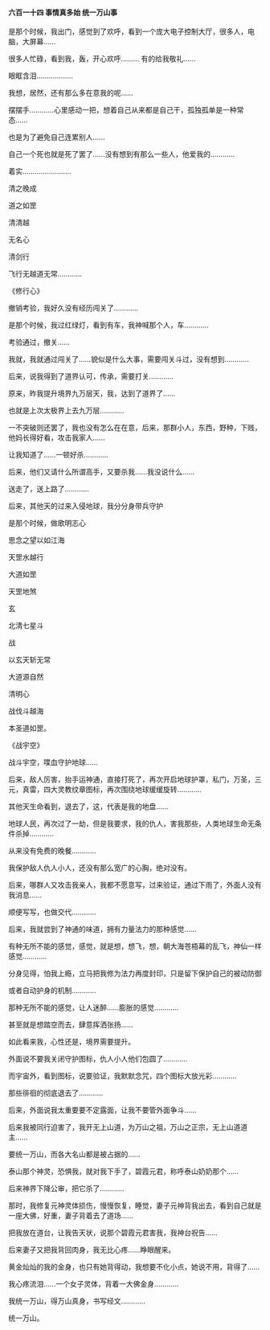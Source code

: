 #### 六百一十四 事情真多始 统一万山事

是那个时候，我出门，感觉到了欢呼，看到一个庞大电子控制大厅，很多人，电脑，大屏幕……

很多人忙碌，看到我，轰，开心欢呼………
有的给我敬礼……

眼眶含泪………………

我想，居然，还有那么多在意我的呢……

摆摆手…………心里感动一把，想着自己从来都是自己干，孤独孤单是一种常态……

也是为了避免自己连累别人……

自己一个死也就是死了罢了……没有想到有那么一些人，他爱我的…………

着实……………………


清之晚成

道之如罡

清清越

无名心

清剑行

飞行无越道无常…………

《修行心》


撤销考验，我好久没有经历闯关了…………

是那个时候，我过红绿灯，看到有车，我神喊那个人，车…………

考验通过，撤关……

我就，我就通过闯关了……貌似是什么大事，需要闯关斗过，没有想到…………

后来，说我得到了道界认可，传承，需要打关…………

原来，昨我提升境界九万层天，我，达到了道界了……

也就是上次太极界上去九万层…………

一不突破则还罢了，我也没有怎么在在意，后来，那群小人，东西，野种，下贱，他妈长得好看，攻击我家人……

让我知道了……一顿好杀…………

后来，他们又请什么所谓高手，又要杀我……我没说什么……

送走了，送上路了…………

后来，其他天的过来入侵地球，我分分身带兵守护

是那个时候，做歌明志心

思念之望以如江海

天罡水越行

大道如罡

天罡地煞

玄

北清七星斗

战

以玄天斩无常

大道源自然

清明心

战伐斗越海

本圣道如罡。

《战宇空》

战斗宇空，喋血守护地球……


后来，敌人厉害，抬手运神通，直接打死了，再次开启地球护罩，私门，万圣，三元，真雷，四大灵教纹章图标，再次围绕地球缓缓旋转…………


其他天生命看到，退去了，这，代表是我的地盘……

地球人民，再次过了一劫，但是我要求，我的仇人，害我那些，人类地球生命无条件杀掉…………

从来没有免费的晚餐…………

我保护敌人仇人小人，还没有那么宽广的心胸，绝对没有。

后来，哪群人又攻击我亲人，我都不愿意写，过来验证，通过下雨了，外面人没有我消息……

顺便写写，也做交代…………


后来，我就尝到了神通的味道，拥有力量法力的那种感觉……

有种无所不能的感觉，感觉，就是想，想飞，想，朝大海苍梧幕的乱飞，神仙一样感觉…………

分身见得，怕我上瘾，立马把我修为法力再度封印，只是留下保护自己的被动防御

或者自动护身的机制…………

那种无所不能的感觉，让人迷醉……膨胀的感觉…………



甚至就是想踏空而去，肆意挥洒张扬……

如此看来我，心性还是，境界需要提升。

外面说不要我关闭守护图标，仇人小人他们包圆了…………

而宇宙外，看到图标，说要验证，我默默念咒，四个图标大放光彩…………

那些徘徊的彻底退去了…………

后来，外面说我太重要要不定露面，让我不要管外面争斗……

后来我被同行迫害了，我开无上山道，为万山之祖，万山之正宗，无上山道道主……

要统一万山，而各大名山都是被占据的……

泰山那个神灵，恐惧我，就对我下手了，碧霞元君，称呼泰山奶奶那个……


后来神界下降公审，把它杀了…………


那时，我修复元神灵体损伤，慢慢恢复，睡觉，妻子元神背我出去，看到自己就是一座大佛，好重，妻子背着去了道场……

把我放在道台，让我告天状，说那个碧霞元君害我，我神台祝告……

后来妻子又把我背回肉身，我无比心疼……睁眼醒来。

黄金灿灿的我的金身，也只有她背得动，我想要不化小点，她说不用，背得了……


我心疼流泪……一个女子灵体，背着一大佛金身…………

我统一万山，得万山真身，书写经文…………

统一万山。